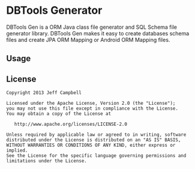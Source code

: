 DBTools Generator
=================

DBTools Gen is a ORM Java class file generator and SQL Schema file generator library.  DBTools Gen makes it easy to create databases schema files and create JPA ORM Mapping or Android ORM Mapping files.


Usage
-----


License
-------

    Copyright 2013 Jeff Campbell

    Licensed under the Apache License, Version 2.0 (the "License");
    you may not use this file except in compliance with the License.
    You may obtain a copy of the License at

       http://www.apache.org/licenses/LICENSE-2.0

    Unless required by applicable law or agreed to in writing, software
    distributed under the License is distributed on an "AS IS" BASIS,
    WITHOUT WARRANTIES OR CONDITIONS OF ANY KIND, either express or implied.
    See the License for the specific language governing permissions and
    limitations under the License.
